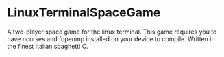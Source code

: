 # LinuxTerminalSpaceGame
A two-player space game for the linux terminal.
This game requires you to have ncurses and fopenmp installed on your device to compile.
Written in the finest Italian spaghetti C.
